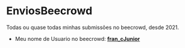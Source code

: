 # EnviosBeecrowd
Todas ou quase todas minhas submissões no beecrowd, desde 2021.

- Meu nome de Usuario no beecrowd: [**fran_cJunior**](https://www.beecrowd.com.br/judge/pt/users/statistics/519354)
 
